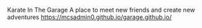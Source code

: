 
Karate In The Garage 
A place to meet new friends and create new adventures
https://mcsadmin0.github.io/garage.github.io/
